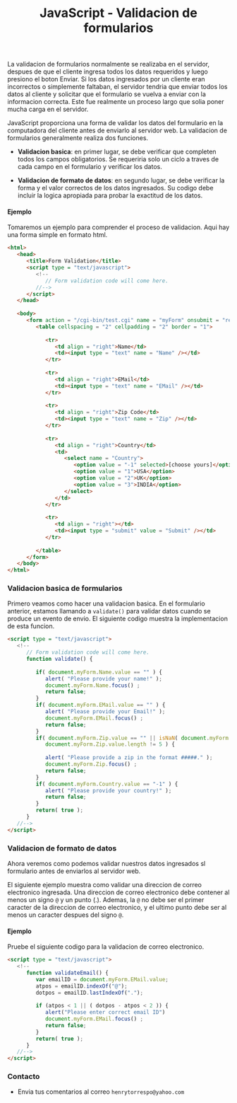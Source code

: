﻿---
title: JavaScript - Validacion de formularios
description: La principal utilidad de JavaScript en el manejo de los formularios es la validacion de los datos introducidos por los usuarios.
categories: 
  - Blog
  - Javascript
comments: true
---

La validacion de formularios normalmente se realizaba en el servidor, despues de que el cliente ingresa todos los datos requeridos y luego presiono el boton Enviar. Si los datos ingresados ​​por un cliente eran incorrectos o simplemente faltaban, el servidor tendria que enviar todos los datos al cliente y solicitar que el formulario se vuelva a enviar con la informacion correcta. Este fue realmente un proceso largo que solia poner mucha carga en el servidor.

JavaScript proporciona una forma de validar los datos del formulario en la computadora del cliente antes de enviarlo al servidor web. La validacion de formularios generalmente realiza dos funciones.

- **Validacion basica**: en primer lugar, se debe verificar que completen todos los campos obligatorios. Se requeriria solo un ciclo a traves de cada campo en el formulario y verificar los datos.

- **Validacion de formato de datos**: en segundo lugar, se debe verificar la forma y el valor correctos de los datos ingresados. Su codigo debe incluir la logica apropiada para probar la exactitud de los datos.

#### Ejemplo

Tomaremos un ejemplo para comprender el proceso de validacion. Aqui hay una forma simple en formato html.

```html
<html>   
   <head>
      <title>Form Validation</title>      
      <script type = "text/javascript">
         <!--
            // Form validation code will come here.
         //-->
      </script>      
   </head>
   
   <body>
      <form action = "/cgi-bin/test.cgi" name = "myForm" onsubmit = "return(validate());">
         <table cellspacing = "2" cellpadding = "2" border = "1">
            
            <tr>
               <td align = "right">Name</td>
               <td><input type = "text" name = "Name" /></td>
            </tr>
            
            <tr>
               <td align = "right">EMail</td>
               <td><input type = "text" name = "EMail" /></td>
            </tr>
            
            <tr>
               <td align = "right">Zip Code</td>
               <td><input type = "text" name = "Zip" /></td>
            </tr>
            
            <tr>
               <td align = "right">Country</td>
               <td>
                  <select name = "Country">
                     <option value = "-1" selected>[choose yours]</option>
                     <option value = "1">USA</option>
                     <option value = "2">UK</option>
                     <option value = "3">INDIA</option>
                  </select>
               </td>
            </tr>
            
            <tr>
               <td align = "right"></td>
               <td><input type = "submit" value = "Submit" /></td>
            </tr>
            
         </table>
      </form>      
   </body>
</html>
```

### Validacion basica de formularios

Primero veamos como hacer una validacion basica. En el formulario anterior, estamos llamando a `validate()` para validar datos cuando se produce un evento de envio. El siguiente codigo muestra la implementacion de esta funcion.

```html
<script type = "text/javascript">
   <!--
      // Form validation code will come here.
      function validate() {
      
         if( document.myForm.Name.value == "" ) {
            alert( "Please provide your name!" );
            document.myForm.Name.focus() ;
            return false;
         }
         if( document.myForm.EMail.value == "" ) {
            alert( "Please provide your Email!" );
            document.myForm.EMail.focus() ;
            return false;
         }
         if( document.myForm.Zip.value == "" || isNaN( document.myForm.Zip.value ) ||
            document.myForm.Zip.value.length != 5 ) {
            
            alert( "Please provide a zip in the format #####." );
            document.myForm.Zip.focus() ;
            return false;
         }
         if( document.myForm.Country.value == "-1" ) {
            alert( "Please provide your country!" );
            return false;
         }
         return( true );
      }
   //-->
</script>
```

### Validacion de formato de datos

Ahora veremos como podemos validar nuestros datos ingresados sl formulario ​​antes de enviarlos al servidor web.

El siguiente ejemplo muestra como validar una direccion de correo electronico ingresada. Una direccion de correo electronico debe contener al menos un signo `@`  y un punto (.). Ademas, la `@` no debe ser el primer caracter de la direccion de correo electronico, y el ultimo punto debe ser al menos un caracter despues del signo `@`.

#### Ejemplo

Pruebe el siguiente codigo para la validacion de correo electronico.

```html
<script type = "text/javascript">
   <!--
      function validateEmail() {
         var emailID = document.myForm.EMail.value;
         atpos = emailID.indexOf("@");
         dotpos = emailID.lastIndexOf(".");
         
         if (atpos < 1 || ( dotpos - atpos < 2 )) {
            alert("Please enter correct email ID")
            document.myForm.EMail.focus() ;
            return false;
         }
         return( true );
      }
   //-->
</script>
```

### Contacto

- Envia tus comentarios al correo `henrytorrespo@yahoo.com`
